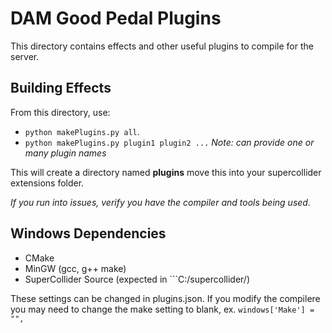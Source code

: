 # DAM Good Pedal Plugins

This directory contains effects and other useful plugins to compile for the server.

## Building Effects

From this directory, use:
- ```python makePlugins.py all```.
- ```python makePlugins.py plugin1 plugin2 ...``` _Note: can provide one or many plugin names_

This will create a directory named __plugins__ move this into your supercollider extensions folder.

_If you run into issues, verify you have the compiler and tools being used._

## Windows Dependencies

- CMake
- MinGW (gcc, g++ make)
- SuperCollider Source (expected in ```C:/supercollider/)

These settings can be changed in plugins.json. If you modify the compilere you may need to change the make setting to blank, ex. ```windows['Make'] = "",```